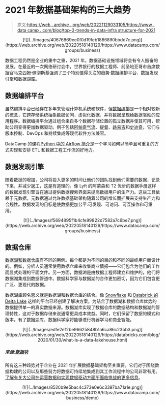 # 2021 年数据基础架构的三大趋势

> 原文:[https://web . archive . org/web/20221129033105/https://www . data camp . com/blog/top-3-trends-in-data-infra structure-for-2021](https://web.archive.org/web/20221129033105/https://www.datacamp.com/blog/top-3-trends-in-data-infrastructure-for-2021)

<center>[![](../Images/40676869ee0f0d19feb1886890bbdd7c.png)](https://web.archive.org/web/20220518140129/https://www.datacamp.com/groups/business)</center>

数据工程仍然是企业的重中之重，2021 年，数据基础设施领域将会有令人振奋的发展。在最近的一次网络研讨会中，世界银行的数据工程师、前圣地亚哥市首席数据官马克西姆·佩彻斯基强调了三个特别值得关注的趋势:数据编排平台、数据发现引擎和数据湖库。

## 数据编排平台

虽然编排平台已经存在多年来管理计算机系统和软件，但[数据编排](https://web.archive.org/web/20220518140129/https://dzone.com/articles/data-orchestration-its-open-source-but-what-is-it)是一个相对较新的概念，它跨存储系统抽象数据访问，虚拟化数据，并将数据呈现给数据驱动的应用程序。数据编排平台通过组合来自多个数据存储位置的孤立数据并使其可用，帮助公司变得更加数据驱动。例子包括[阿帕奇气流](https://web.archive.org/web/20220518140129/https://airflow.apache.org/)、[提督](https://web.archive.org/web/20220518140129/https://www.prefect.io/)、[路易吉](https://web.archive.org/web/20220518140129/https://luigi.readthedocs.io/en/stable/)和[史迪奇](https://web.archive.org/web/20220518140129/https://www.stitchdata.com/)，它们与版本控制、DevOps 和持续集成等现代软件方法兼容。

DataCamp 的课程[Python 中的 Airflow 简介](https://web.archive.org/web/20220518140129/https://www.datacamp.com/courses/introduction-to-airflow-in-python)是一个学习如何以简单且可重复的方式实现和安排 ETL 和数据工程工作流的好地方。

## 数据发现引擎

随着数据的增加，公司将投入更多的时间让他们的团队找到他们需要的数据，记录下来，并减少返工，这是有道理的。像 Lyft 的阿蒙森和 T2 优步的数据手册这样的数据发现引擎旨在通过提供数据搜索界面来提高数据用户的生产力。这些工具依赖于元数据，元数据通过允许数据基础架构随着公司的增长而扩展来支持生产力和合规性。数据发现的目标是使数据更加公平:可发现、可访问、可互操作和可重用。

<center>[![](../Images/f5694895f1b4cfe99822d7582a7c6be7.png)](https://web.archive.org/web/20220518140129/https://www.datacamp.com/groups/business)</center>

## 数据仓库

[数据湖和数据仓库](https://web.archive.org/web/20220518140129/https://www.datacamp.com/community/blog/data-lakes-vs-data-warehouses)有不同的用例。每个都是为不同的目的和不同的最终用户而设计的。例如，分析人员通常使用数据仓库来收集商业情报——它们包含为他们的工作而显式处理的平面文件。另一方面，数据湖是由数据工程师建立和维护的，他们将数据湖集成到数据管道中。数据科学家与数据湖的合作更加密切，因为它们包含更广泛、更现代的数据。

数据湖库顾名思义就是数据湖和数据仓库的结合。像 [Snowflake](https://web.archive.org/web/20220518140129/https://www.snowflake.com/guides/what-data-lakehouse) 和 [Databrick 的 Delta Lake](https://web.archive.org/web/20220518140129/https://delta.io/) 这样的平台已经创建了解决方案，为结合了数据湖和数据仓库优势的数据提供单一的真实数据来源。数据湖库实现了数据仓库的数据结构和数据湖的管理特性，这对于数据存储来说通常更具成本效益。同时，它们保留了数据的模式和版本。有了数据湖库，数据科学家将能够进行机器学习和商业智能。

<center>[![](../Images/edfe2ef2be96625848b1a6ca86c23bb3.png)](https://web.archive.org/web/20220518140129/https://databricks.com/blog/2020/01/30/what-is-a-data-lakehouse.html)</center>

##### 来源:[数据块](https://web.archive.org/web/20220518140129/https://databricks.com/blog/2020/01/30/what-is-a-data-lakehouse.html)

所有这三种趋势对于企业在 2021 年扩展数据基础架构至关重要。它们对于围绕数据构建的公司以及那些努力将数据可持续地集成到其工作流程中的公司非常有用。[了解有关大公司在运营数据和实现数据驱动方面所面临挑战的更多信息](https://web.archive.org/web/20220518140129/https://www.datacamp.com/community/blog/data-driven-enterprise)。

<center>[![](../Images/8520b9e5bac4c373e0e6c3397ba71a1e.png)](https://web.archive.org/web/20220518140129/https://www.datacamp.com/business/demo)</center>